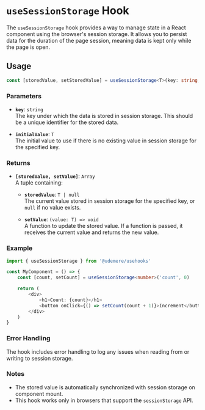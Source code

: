 # `useSessionStorage` Hook

The `useSessionStorage` hook provides a way to manage state in a React component using the browser's session storage. It allows you to persist data for the duration of the page session, meaning data is kept only while the page is open.

## **Usage**

```typescript
const [storedValue, setStoredValue] = useSessionStorage<T>(key: string, initialValue: T): [T | null, (value: T) => void]
```

### **Parameters**

- **`key`**: `string`  
  The key under which the data is stored in session storage. This should be a unique identifier for the stored data.

- **`initialValue`**: `T`  
  The initial value to use if there is no existing value in session storage for the specified key.

### **Returns**

- **`[storedValue, setValue]`**: `Array`  
  A tuple containing:

  - **`storedValue`**: `T | null`  
    The current value stored in session storage for the specified key, or `null` if no value exists.

  - **`setValue`**: `(value: T) => void`  
    A function to update the stored value. If a function is passed, it receives the current value and returns the new value.

### **Example**

```typescript
import { useSessionStorage } from '@udemere/usehooks'

const MyComponent = () => {
	const [count, setCount] = useSessionStorage<number>('count', 0)

	return (
		<div>
			<h1>Count: {count}</h1>
			<button onClick={() => setCount(count + 1)}>Increment</button>
		</div>
	)
}
```

### **Error Handling**

The hook includes error handling to log any issues when reading from or writing to session storage.

### **Notes**

- The stored value is automatically synchronized with session storage on component mount.
- This hook works only in browsers that support the `sessionStorage` API.
